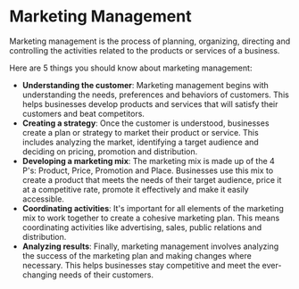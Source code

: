 # Marketing Management

Marketing management is the process of planning, organizing, directing and controlling the activities related to the products or services of a business.

Here are 5 things you should know about marketing management:
- **Understanding the customer**: Marketing management begins with understanding the needs, preferences and behaviors of customers. This helps businesses develop products and services that will satisfy their customers and beat competitors.
- **Creating a strategy**: Once the customer is understood, businesses create a plan or strategy to market their product or service. This includes analyzing the market, identifying a target audience and deciding on pricing, promotion and distribution.
- **Developing a marketing mix**: The marketing mix is made up of the 4 P's: Product, Price, Promotion and Place. Businesses use this mix to create a product that meets the needs of their target audience, price it at a competitive rate, promote it effectively and make it easily accessible.
- **Coordinating activities**: It's important for all elements of the marketing mix to work together to create a cohesive marketing plan. This means coordinating activities like advertising, sales, public relations and distribution.
- **Analyzing results**: Finally, marketing management involves analyzing the success of the marketing plan and making changes where necessary. This helps businesses stay competitive and meet the ever-changing needs of their customers.
